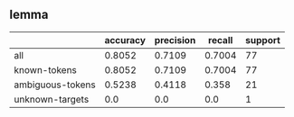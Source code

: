 
## lemma

|                  | accuracy | precision | recall | support |
|------------------|----------|-----------|--------|---------|
| all              | 0.8052   | 0.7109    | 0.7004 | 77      |
| known-tokens     | 0.8052   | 0.7109    | 0.7004 | 77      |
| ambiguous-tokens | 0.5238   | 0.4118    | 0.358  | 21      |
| unknown-targets  | 0.0      | 0.0       | 0.0    | 1       |

